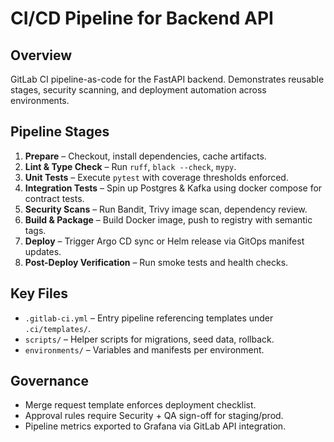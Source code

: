 # CI/CD Pipeline for Backend API

## Overview
GitLab CI pipeline-as-code for the FastAPI backend. Demonstrates reusable stages, security scanning, and deployment automation across environments.

## Pipeline Stages
1. **Prepare** – Checkout, install dependencies, cache artifacts.
2. **Lint & Type Check** – Run `ruff`, `black --check`, `mypy`.
3. **Unit Tests** – Execute `pytest` with coverage thresholds enforced.
4. **Integration Tests** – Spin up Postgres & Kafka using docker compose for contract tests.
5. **Security Scans** – Run Bandit, Trivy image scan, dependency review.
6. **Build & Package** – Build Docker image, push to registry with semantic tags.
7. **Deploy** – Trigger Argo CD sync or Helm release via GitOps manifest updates.
8. **Post-Deploy Verification** – Run smoke tests and health checks.

## Key Files
- `.gitlab-ci.yml` – Entry pipeline referencing templates under `.ci/templates/`.
- `scripts/` – Helper scripts for migrations, seed data, rollback.
- `environments/` – Variables and manifests per environment.

## Governance
- Merge request template enforces deployment checklist.
- Approval rules require Security + QA sign-off for staging/prod.
- Pipeline metrics exported to Grafana via GitLab API integration.

